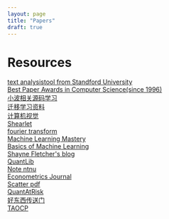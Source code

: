 ```yaml
---
layout: page
title: "Papers"
draft: true
---
```



Resources
=========

[text analysistool from Standford University](http://www.etcml.com/)  
[Best Paper Awards in Computer Science(since 1996)](http://jeffhuang.com/best_paper_awards.html)  
[小波相关源码学习](http://www.csee.wvu.edu/~xinl/source.html)  
[迁移学习资料](http://www.cse.ust.hk/TL/)  
[计算机视觉](http://www.cvchina.info/)  
[Shearlet](http://www.shearlab.org)  
[fourier transform](http://see.stanford.edu/see/courseInfo.aspx?coll=84d174c2-d74f-493d-92ae-c3f45c0ee091)  
[Machine Learning Mastery](http://machinelearningmastery.com/bootstrapping-machine-learning-book-review)  
[Basics of Machine Learning](http://homepages.inf.ed.ac.uk/vlavrenk/iaml.html)  
[Shayne Fletcher's blog](http://shayne-fletcher.blogspot.com/)  
[QuantLib](http://quantlib.org/docs.shtml#qlws13)  
[Note ntnu](http://www.csie.ntnu.edu.tw/~u91029/index.html)  
[Econometrics Journal](http://www.feweb.vu.nl/econometriclinks/software.html)  
[Scatter pdf](http://www.itsoc.org/resources/media/isit-2013-istanbul/MallatISIT2013.pdf)  
[QuantAtRisk](http://www.quantatrisk.com/)  
[好东西传送门](http://hao.memect.com/?s=)  
[TAOCP](http://www-cs-faculty.stanford.edu/~uno/taocp.html)
